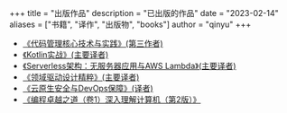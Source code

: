 +++ 
title = "出版作品" 
description = "已出版的作品" 
date = "2023-02-14"
aliases = ["书籍", "译作", "出版物", "books"] 
author = "qinyu" 
+++

- [《代码管理核心技术与实践》(第三作者)](https://book.douban.com/subject/27611269/)  
- [《Kotlin实战》(主要译者)](https://book.douban.com/subject/27093660/)  
- [《Serverless架构：无服务器应用与AWS Lambda》(主要译者)](https://book.douban.com/subject/30290516/)  
- [《领域驱动设计精粹》(主要译者)](https://book.douban.com/subject/30333944/) 
- [《云原生安全与DevOps保障》(译者)](https://book.douban.com/subject/35053532/)
- [《编程卓越之道（卷1）深入理解计算机（第2版）》](https://book.douban.com/subject/36216291/) 
